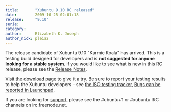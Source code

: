 ```yaml
---
title:       "Xubuntu 9.10 RC released"
date:        2009-10-25 02:01:18
release:     "9.10"
serie:       
category:    
author:      Elizabeth K. Joseph
author_nick: pleia2
---
```


The release candidate of Xubuntu 9.10 "Karmic Koala" has arrived. This is a testing build designed for developers and is **not suggested for anyone looking for a stable system**. If you would like to see what is new in this RC release, please see the [Release Notes](https://wiki.ubuntu.com/Xubuntu/KarmicKoala/RC).

[Visit the download page](http://cdimage.ubuntu.com/xubuntu/releases/9.10/rc/) to give it a try. Be sure to report your testing results to help the Xubuntu developers - see [the ISO testing tracker](http://iso.qa.ubuntu.com/qatracker/build/xubuntu/all), [Bugs can be reported in Launchpad](https://launchpad.net/ubuntu/+filebug/).

If you are looking for [support](http://xubuntu.org/help), please see the #ubuntu+1 or #xubuntu IRC channels on irc.freenode.net.
